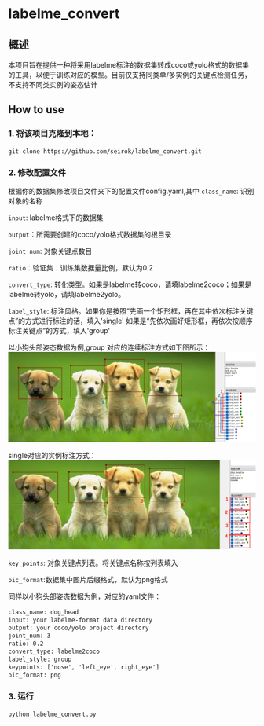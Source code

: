 # labelme_convert
## 概述
本项目旨在提供一种将采用labelme标注的数据集转成coco或yolo格式的数据集的工具，以便于训练对应的模型。目前仅支持同类单/多实例的关键点检测任务，不支持不同类实例的姿态估计
## How to use
### 1. 将该项目克隆到本地：
```
git clone https://github.com/seirok/labelme_convert.git
```
### 2. 修改配置文件
根据你的数据集修改项目文件夹下的配置文件config.yaml,其中
`class_name`: 识别对象的名称  

`input`: labelme格式下的数据集  

`output`：所需要创建的coco/yolo格式数据集的根目录  

`joint_num`: 对象关键点数目  

`ratio`：验证集：训练集数据量比例，默认为0.2  

`convert_type`: 转化类型。如果是labelme转coco，请填labelme2coco；如果是labelme转yolo，请填labelme2yolo。  

`label_style`: 标注风格。如果你是按照“先画一个矩形框，再在其中依次标注关键点”的方式进行标注的话，填入'single'
如果是“先依次画好矩形框，再依次按顺序标注关键点”的方式，填入'group'  

以小狗头部姿态数据为例,group 对应的连续标注方式如下图所示：  
![image](./figs/group.png)  

single对应的实例标注方式：  
![image](./figs/single.png)  

`key_points`: 对象关键点列表。将关键点名称按列表填入  

`pic_format`:数据集中图片后缀格式，默认为png格式  

同样以小狗头部姿态数据为例，对应的yaml文件：
 ```
 class_name: dog_head
input: your labelme-format data directory
output: your coco/yolo project directory
joint_num: 3
ratio: 0.2
convert_type: labelme2coco
label_style: group
keypoints: ['nose', 'left_eye','right_eye']
pic_format: png
 ```

### 3. 运行
`python labelme_convert.py`






